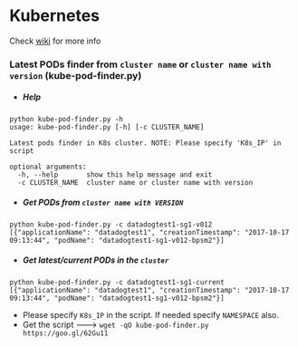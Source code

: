 # Kubernetes
Check [wiki](https://github.com/OpsMx/scripts/wiki/Kubernetes) for more info 

### Latest PODs finder from `cluster name` or `cluster name with version` (kube-pod-finder.py)
  * ##### Help
  ```
  python kube-pod-finder.py -h
  usage: kube-pod-finder.py [-h] [-c CLUSTER_NAME]

  Latest pods finder in K8s cluster. NOTE: Please specify 'K8s_IP' in script

  optional arguments:
    -h, --help       show this help message and exit
    -c CLUSTER_NAME  cluster name or cluster name with version
  ```

  * ##### Get PODs from `cluster name with VERSION`
  ```
  python kube-pod-finder.py -c datadogtest1-sg1-v012
  [{"applicationName": "datadogtest1", "creationTimestamp": "2017-10-17 09:13:44", "podName": "datadogtest1-sg1-v012-bpsm2"}]
  ```
  * ##### Get latest/current PODs in the `cluster`
  ```
  python kube-pod-finder.py -c datadogtest1-sg1-current
  [{"applicationName": "datadogtest1", "creationTimestamp": "2017-10-17 09:13:44", "podName": "datadogtest1-sg1-v012-bpsm2"}]
  ```
  * Please specify `K8s_IP` in the script. If needed specify `NAMESPACE` also.
  * Get the script ---> `wget -qO kube-pod-finder.py https://goo.gl/62Gu11`
